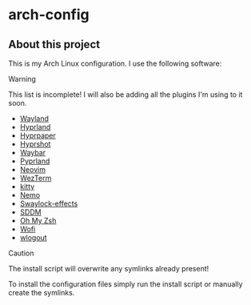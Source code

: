 # arch-config
## About this project
This is my Arch Linux configuration. I use the following software:

> [!WARNING]
> This list is incomplete! I will also be adding all the plugins I'm using to it soon.

- [Wayland](https://wayland.freedesktop.org/)
- [Hyprland](https://hyprland.org/)
- [Hyprpaper](https://github.com/hyprwm/hyprpaper)
- [Hyprshot](https://github.com/Gustash/Hyprshot)
- [Waybar](https://github.com/Alexays/Waybar)
- [Pyprland](https://pypi.org/project/pyprland/)
- [Neovim](https://neovim.io/)
- [WezTerm](https://wezfurlong.org/wezterm/)
- [kitty](https://sw.kovidgoyal.net/kitty/)
- [Nemo](https://github.com/linuxmint/nemo)
- [Swaylock-effects](https://github.com/mortie/swaylock-effects)
- [SDDM](https://github.com/sddm/sddm)
- [Oh My Zsh](https://ohmyz.sh/)
- [Wofi](https://sr.ht/~scoopta/wofi/)
- [wlogout](https://github.com/ArtsyMacaw/wlogout)

> [!CAUTION]
> The install script will overwrite any symlinks already present!

To install the configuration files simply run the install script or manually create the symlinks.
